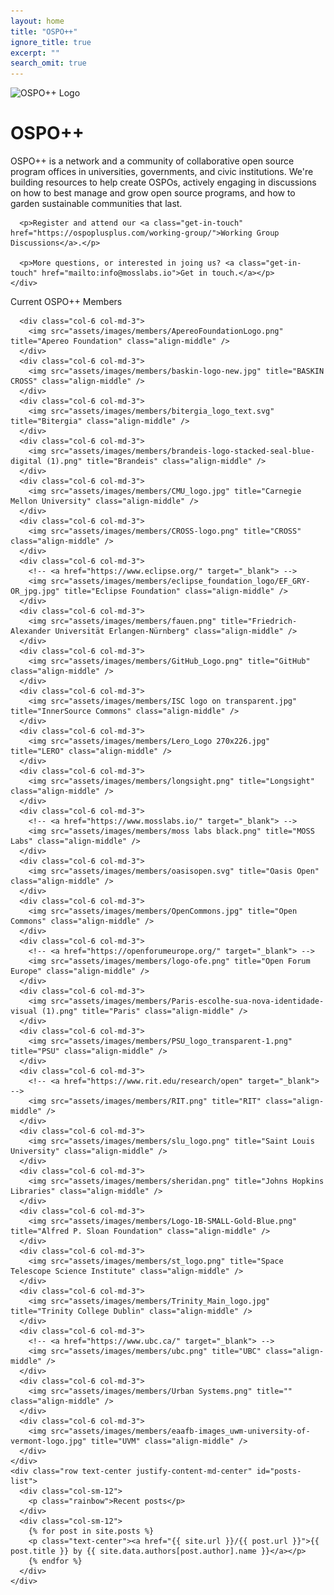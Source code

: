 ```yaml
---
layout: home
title: "OSPO++"
ignore_title: true
excerpt: ""
search_omit: true
---
```


<div class="color">
  <div class="container">
    <div class="row text-left justify-content-md-center content">
      <div class="col-lg-12">
        <img src="./assets/images/logo.svg" class="logo" alt="OSPO++ Logo" />
        <h1 class="heading">OSPO++</h1>
      </div>
    </div>
  </div>
</div>

<div class="container">
  <div class="row text-left justify-content-md-center content intro-para">
    <div class="col-lg-12">
      <p>OSPO++ is a network and a community of collaborative open source program offices in universities, governments, and civic institutions. We're building resources to help create OSPOs, actively engaging in discussions on how to best manage and grow open source programs, and how to garden sustainable communities that last.</p>

      <p>Register and attend our <a class="get-in-touch" href="https://ospoplusplus.com/working-group/">Working Group Discussions</a>.</p>

      <p>More questions, or interested in joing us? <a class="get-in-touch" href="mailto:info@mosslabs.io">Get in touch.</a></p>
    </div>
  </div>
</div>

<div class="logos">
  <div class="container content">
    <div class="row text-center justify-content-md-center">
      <div class="col-sm-12">
        <p class="rainbow">Current OSPO++ Members</p>
      </div>

      <div class="col-6 col-md-3">
        <img src="assets/images/members/ApereoFoundationLogo.png" title="Apereo Foundation" class="align-middle" />
      </div>
      <div class="col-6 col-md-3">
        <img src="assets/images/members/baskin-logo-new.jpg" title="BASKIN CROSS" class="align-middle" />
      </div>
      <div class="col-6 col-md-3">
        <img src="assets/images/members/bitergia_logo_text.svg" title="Bitergia" class="align-middle" />
      </div>
      <div class="col-6 col-md-3">
        <img src="assets/images/members/brandeis-logo-stacked-seal-blue-digital (1).png" title="Brandeis" class="align-middle" />
      </div>
      <div class="col-6 col-md-3">
        <img src="assets/images/members/CMU_logo.jpg" title="Carnegie Mellon University" class="align-middle" />
      </div>
      <div class="col-6 col-md-3">
        <img src="assets/images/members/CROSS-logo.png" title="CROSS" class="align-middle" />
      </div>
      <div class="col-6 col-md-3">
        <!-- <a href="https://www.eclipse.org/" target="_blank"> -->
        <img src="assets/images/members/eclipse_foundation_logo/EF_GRY-OR_jpg.jpg" title="Eclipse Foundation" class="align-middle" />
      </div>
      <div class="col-6 col-md-3">
        <img src="assets/images/members/fauen.png" title="Friedrich-Alexander Universität Erlangen-Nürnberg" class="align-middle" />
      </div>
      <div class="col-6 col-md-3">
        <img src="assets/images/members/GitHub_Logo.png" title="GitHub" class="align-middle" />
      </div>
      <div class="col-6 col-md-3">
        <img src="assets/images/members/ISC logo on transparent.jpg" title="InnerSource Commons" class="align-middle" />
      </div>
      <div class="col-6 col-md-3">
        <img src="assets/images/members/Lero_Logo 270x226.jpg" title="LERO" class="align-middle" />
      </div>
      <div class="col-6 col-md-3">
        <img src="assets/images/members/longsight.png" title="Longsight" class="align-middle" />
      </div>
      <div class="col-6 col-md-3">
        <!-- <a href="https://www.mosslabs.io/" target="_blank"> -->
        <img src="assets/images/members/moss labs black.png" title="MOSS Labs" class="align-middle" />
      </div>
      <div class="col-6 col-md-3">
        <img src="assets/images/members/oasisopen.svg" title="Oasis Open" class="align-middle" />
      </div>
      <div class="col-6 col-md-3">
        <img src="assets/images/members/OpenCommons.jpg" title="Open Commons" class="align-middle" />
      </div>
      <div class="col-6 col-md-3">
        <!-- <a href="https://openforumeurope.org/" target="_blank"> -->
        <img src="assets/images/members/logo-ofe.png" title="Open Forum Europe" class="align-middle" />
      </div>
      <div class="col-6 col-md-3">
        <img src="assets/images/members/Paris-escolhe-sua-nova-identidade-visual (1).png" title="Paris" class="align-middle" />
      </div>
      <div class="col-6 col-md-3">
        <img src="assets/images/members/PSU_logo_transparent-1.png" title="PSU" class="align-middle" />
      </div>
      <div class="col-6 col-md-3">
        <!-- <a href="https://www.rit.edu/research/open" target="_blank"> -->
        <img src="assets/images/members/RIT.png" title="RIT" class="align-middle" />
      </div>
      <div class="col-6 col-md-3">
        <img src="assets/images/members/slu_logo.png" title="Saint Louis University" class="align-middle" />
      </div>
      <div class="col-6 col-md-3">
        <img src="assets/images/members/sheridan.png" title="Johns Hopkins Libraries" class="align-middle" />
      </div>
      <div class="col-6 col-md-3">
        <img src="assets/images/members/Logo-1B-SMALL-Gold-Blue.png" title="Alfred P. Sloan Foundation" class="align-middle" />
      </div>
      <div class="col-6 col-md-3">
        <img src="assets/images/members/st_logo.png" title="Space Telescope Science Institute" class="align-middle" />
      </div>
      <div class="col-6 col-md-3">
        <img src="assets/images/members/Trinity_Main_logo.jpg" title="Trinity College Dublin" class="align-middle" />
      </div>
      <div class="col-6 col-md-3">
        <!-- <a href="https://www.ubc.ca/" target="_blank"> -->
        <img src="assets/images/members/ubc.png" title="UBC" class="align-middle" />
      </div>
      <div class="col-6 col-md-3">
        <img src="assets/images/members/Urban Systems.png" title="" class="align-middle" />
      </div>
      <div class="col-6 col-md-3">
        <img src="assets/images/members/eaafb-images_uwm-university-of-vermont-logo.jpg" title="UVM" class="align-middle" />
      </div>
    </div>
    <div class="row text-center justify-content-md-center" id="posts-list">
      <div class="col-sm-12">
        <p class="rainbow">Recent posts</p>
      </div>
      <div class="col-sm-12">
        {% for post in site.posts %}
        <p class="text-center"><a href="{{ site.url }}/{{ post.url }}">{{ post.title }} by {{ site.data.authors[post.author].name }}</a></p>
        {% endfor %}
      </div>
    </div>
  </div>
</div>